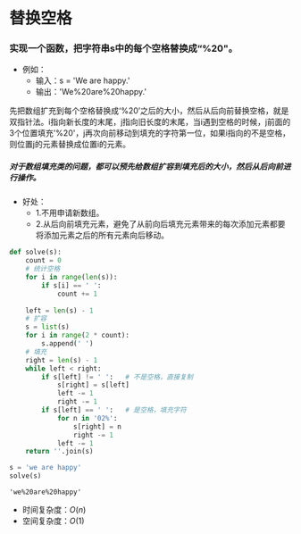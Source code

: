 
# 替换空格

### 实现一个函数，把字符串s中的每个空格替换成“$\%20$"。

* 例如：
    * 输入：s = 'We are happy.'
    * 输出：'We%20are%20happy.'

先把数组扩充到每个空格替换成‘%20’之后的大小，然后从后向前替换空格，就是双指针法。i指向新长度的末尾，j指向旧长度的末尾，当i遇到空格的时候，j前面的3个位置填充'%20'，j再次向前移动到填充的字符第一位，如果i指向的不是空格，则位置j的元素替换成位置i的元素。

##### 对于数组填充类的问题，都可以预先给数组扩容到填充后的大小，然后从后向前进行操作。

* 好处：
    * 1.不用申请新数组。
    * 2.从后向前填充元素，避免了从前向后填充元素带来的每次添加元素都要将添加元素之后的所有元素向后移动。


```python
def solve(s):
    count = 0
    # 统计空格
    for i in range(len(s)):
        if s[i] == ' ':
            count += 1
            
    left = len(s) - 1
    # 扩容
    s = list(s)
    for i in range(2 * count):
        s.append(' ')
    # 填充
    right = len(s) - 1
    while left < right:
        if s[left] != ' ':   # 不是空格，直接复制
            s[right] = s[left]
            left -= 1
            right -= 1
        if s[left] == ' ':   # 是空格，填充字符
            for n in '02%':
                s[right] = n
                right -= 1
            left -= 1
    return ''.join(s)
```


```python
s = 'we are happy'
solve(s)
```




    'we%20are%20happy'



* 时间复杂度：$O(n)$
* 空间复杂度：$O(1)$
